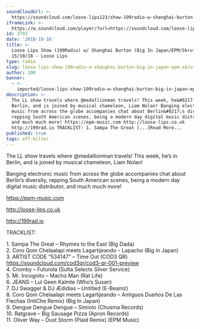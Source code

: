 ```yaml
---
soundCloudUrl: >-
  https://soundcloud.com/loose-lips123/show-199radio-w-shanghai-burton-big-in-japanepmskrufix-151018
iframeLink: >-
  https://w.soundcloud.com/player/?url=https://soundcloud.com/loose-lips123/show-199radio-w-shanghai-burton-big-in-japanepmskrufix-151018&color=00aabb&auto_play=false&hide_related=false&show_comments=true&show_user=true&show_reposts=false
id: 3791
date: '2018-10-16'
title: >-
  Loose Lips Show (199Radio) w/ Shanghai Burton (Big In Japan/EPM/Skrufix) -
  15/10/18 - Loose Lips
type: radio
slug: loose-lips-show-199radio-w-shanghai-burton-big-in-japan-epm-skrufix-15-10-18
author: 100
banner:
  - >-
    imported/loose-lips-show-199radio-w-shanghai-burton-big-in-japan-epm-skrufix-15-10-18/image3791.jpeg
description: >-
  The LL show travels where @medallionman travels! This week, he&#8217;s in
  Berlin, and is joined by musical chameleon, Liam Nolan! Banging electronic
  music from across the globe accompanies chat about Berlin&#8217;s diversity,
  repping South American scenes, being a modern day digital music distributor,
  and much much more! https://epm-music.com http://loose-lips.co.uk
  http://199rad.io TRACKLIST: 1. Sampa The Great [...]Read More...
published: true
tags: off-kilter
---
```

The LL show travels where @medallionman travels! This week, he’s in Berlin, and is joined by musical chameleon, Liam Nolan!

Banging electronic music from across the globe accompanies chat about Berlin’s diversity, repping South American scenes, being a modern day digital music distributor, and much much more!

  
  
https://epm-music.com

http://loose-lips.co.uk

http://199rad.io

TRACKLIST:

1\. Sampa The Great – Rhymes to the East (Big Dada)  
2\. Coro Qom Chelaalapi meets Lagartijeando – Lapacho (Big in Japan)  
3\. ARTIST CODE “534147” – Time Out (COD3 QR) https://soundcloud.com/cod3qr/cod3-qr-001-preview  
4\. Cromby – Futurola (Sulta Selects Silver Service)  
5\. Mr. Incognito – Macho Man (Rat Life)  
6\. JEANS – Lul Geen Kalmte (Who’s Susan)  
7\. DJ Swagger & DJ Ædidias – Untitled (E-Beamz)  
8\. Coro Qom Chelaalapi meets Lagartijeando – Antiguos Dueños De Las Flechas (IntiChe Remix) (Big In Japan)  
9\. Dengue Dengue Dengue – Simiolo (Chusma Records)  
10\. Ratgrave – Big Sausage Pizza (Apron Records)  
11\. Oliver Way – Dust Storm (Plaid Remix) (EPM Music)